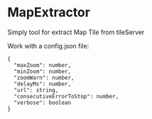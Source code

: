 # MapExtractor

Simply tool for extract Map Tile from tileServer

Work with a config.json file:

```
{
  "maxZoom": number,
  "minZoom": number,
  "zoomWarn": number,
  "delayMs": number,
  "url": string,
  "consecutiveErrorToStop": number,
  "verbose": boolean
}
```
